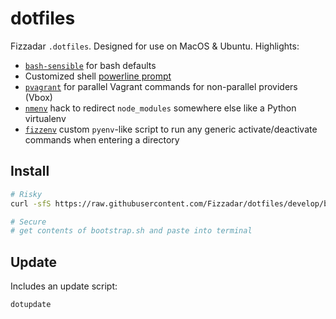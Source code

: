 # dotfiles

Fizzadar `.dotfiles`. Designed for use on MacOS & Ubuntu. Highlights:

+ [`bash-sensible`](https://github.com/mrzool/bash-sensible) for bash defaults
+ Customized shell [powerline prompt](https://github.com/Fizzadar/dotfiles/blob/master/shell_scripts/powerline)
+ [`pvagrant`](https://github.com/Fizzadar/dotfiles/blob/master/shell_scripts/functions/pvagrant) for parallel Vagrant commands for non-parallel providers (Vbox)
+ [`nmenv`](https://github.com/Fizzadar/dotfiles/blob/master/shell_scripts/functions/nmenv) hack to redirect `node_modules` somewhere else like a Python virtualenv
+ [`fizzenv`](https://github.com/Fizzadar/dotfiles/blob/master/shell_scripts/functions/fizzenv) custom `pyenv`-like script to run any generic activate/deactivate commands when entering a directory

## Install

```sh
# Risky
curl -sfS https://raw.githubusercontent.com/Fizzadar/dotfiles/develop/bootstrap.sh | bash

# Secure
# get contents of bootstrap.sh and paste into terminal
```

## Update

Includes an update script:

```sh
dotupdate
```
